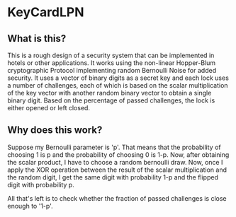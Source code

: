 # KeyCardLPN

## What is this?
This is a rough design of a security system that can be implemented in hotels or other applications. It works using the non-linear Hopper-Blum cryptographic Protocol implementing random Bernoulli Noise for added security. It uses a vector of binary digits as a secret key and each lock uses a number of challenges, each of which is based on the scalar multiplication of the key vector with another random binary vector to obtain a single binary digit. Based on the percentage of passed challenges, the lock is either opened or left closed.

## Why does this work?
Suppose my Bernoulli parameter is 'p'. That means that the probability of choosing 1 is p and the probability of choosing 0 is 1-p. Now, after obtaining the scalar product, I have to choose a random bernoulli draw. Now, once I apply the XOR operation between the result of the scalar multiplication and the random digit, I get the same digit with probability 1-p and the flipped digit with probability p.

All that's left is to check whether the fraction of passed challenges is close enough to '1-p'.

